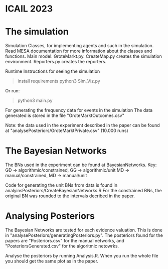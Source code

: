 # ICAIL 2023




# The simulation #

Simulation Classes, for implementing agents and such in the simulation. Read MESA documentation for more information about the classes and functions.  Main model: GroteMarkt.py. CreateMap.py creates the simulation environment. Reporters.py creates the reporters.

Runtime Instructions for seeing the simulation

> install requirements
> python3 Sim_Viz.py

Or run:
> python3 main.py

For generating the frequency data for events in the simulation
The data generated is stored in the file "GroteMarktOutcomes.csv"

Note: the data used in the experiment described in the paper can be found at "analysePosteriors/GroteMarktPrivate.csv" (10.000 runs)

# The Bayesian Networks #

The BNs used in the experiment can be found at BayesianNetworks.
Key:
GD -> algorithmic/constrained, GG -> algorithmic/unit
MD -> manual/constrained, MD -> manual/unit

Code for generating the unit BNs from data is found in analyinsPosteriors/CreateBayesianNetworks.R
For the constrained BNs, the original BN was rounded to the intervals decribed in the paper.


# Analysing Posteriors #
The Bayesian Networks are tested for each evidence valuation. This is done in "analysePosteriors/generatingPosteriors.py". The posteriors found for the papers are "Posteriors.csv" for the manual networks, and "PosteriorsGenerated.csv" for the algoritmic netowrks.

Analyse the posteriors by running Analysis.R. When you run the whole file you should get the same plot as in the paper.
